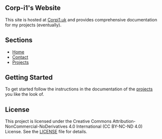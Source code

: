 ## Corp-i1's Website

This site is hosted at [Corpi1.uk](https://corpi1.uk) and provides comprehensive documentation for my projects (eventually).

## Sections

- [Home](/Home)
- [Contact](/Contact)
- [Projects](/Projects)

## Getting Started

To get started follow the instructions in the documentation of the [projects](/Projects) you like the look of.

## License

This project is licensed under the Creative Commons Attribution-NonCommercial-NoDerivatives 4.0 International (CC BY-NC-ND 4.0) License. See the [LICENSE](LICENSE.md) file for details.
